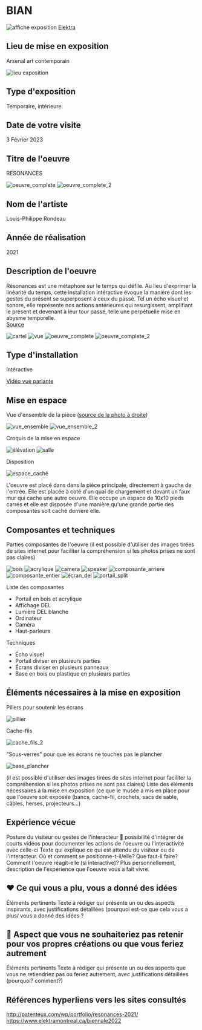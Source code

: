 # BIAN

![affiche exposition](médias/20230217_affiche_exposition.png)
[Elektra](https://www.elektramontreal.ca/biennale2022)

## Lieu de mise en exposition
Arsenal art contemporain

![lieu exposition](médias/20230203_lieu_exposition.PNG)

## Type d'exposition 
Temporaire, intérieure.	

## Date de votre visite		
3 Février 2023

## Titre de l'oeuvre
RESONANCES

![oeuvre_complete](médias/20230203_espace_complet.png)
![oeuvre_complete_2](médias/20230203_espace_01.png)

## Nom de l'artiste
Louis-Philippe Rondeau

## Année de réalisation
2021

## Description de l'oeuvre	
Résonances est une métaphore sur le temps qui défile. Au lieu d'exprimer la linéarité du temps, cette installation intéractive évoque la manière dont les gestes du présent se superposent à ceux du passé. Tel un écho visuel et sonore, elle représente nos actions antérieures qui resurgissent, amplifiant le présent et devenant à leur tour passé, telle une perpétuelle mise en abysme temporelle.    
[Source](médias/20230203_cartel.png)

![cartel](médias/20230203_cartel.png)
![vue](médias/20230203_portail_complet.png)
![oeuvre_complete](médias/20230203_espace_complet.png)
![oeuvre_complete_2](médias/20230203_espace_01.png)


## Type d'installation
Intéractive

[Vidéo vue parlante](https://youtube.com/watch?v=5C32gNSZBgM?)


## Mise en espace	
Vue d'ensemble de la pièce ([source de la photo à droite](http://patenteux.com/wp/portfolio/resonances-2021/))

![vue_ensemble](médias/20230203_espace_complet.png)
![vue_ensemble_2](médias/20230221_espace_piece.png)

Croquis de la mise en espace

![élévation](médias/20230220_croquis_mise_espace.jpg)
![salle](médias/20230220_croquis_mise_espace_2.jpg)


Disposition

![espace_caché](médias/20230203_composante_pillier.png)

L'oeuvre est placé dans dans la pièce principale, directement à gauche de l'entrée. Elle est placée à coté d'un quai de chargement et devant un faux mur qui cache une autre oeuvre. Elle occupe un espace de 10x10 pieds carrés et elle est disposée d'une manière qu'une grande partie des composantes soit caché derrière elle.

## Composantes et techniques	
Parties composantes de l'oeuvre (il est possible d'utiliser des images tirées de sites internet pour faciliter la compréhension si les photos prises ne sont pas claires)	

![bois](médias/20230203_portail_01.png)
![acrylique](médias/20230203_portail_02.png)
![camera](médias/20230203_portail_03.png)
![speaker](médias/20230203_composante_speaker_02.png)
![composante_arriere](médias/20230203_composante_arriere_02.png)
![composante_entier](médias/20230203_composante_ordinateur_1.png)
![écran_del](médias/20230203_composante_ecran.png)
![portail_split](médias/20230221_portail_split.png)

Liste des composantes
* Portail en bois et acrylique
* Affichage DEL
* Lumière DEL blanche
* Ordinateur
* Caméra
* Haut-parleurs 

Techniques
* Écho visuel
* Portail diviser en plusieurs parties
* Écrans diviser en plusieurs panneaux
* Base en bois ou plastique en plusieurs parties

## Éléments nécessaires à la mise en exposition
Piliers pour soutenir les écrans

![pillier](médias/20230203_composante_pillier.png)

Cache-fils

![cache_fils_2](médias/20230203_composante_cables.png)

"Sous-verres" pour que les écrans ne touches pas le plancher

![base_plancher](médias/20230203_composante_plancher_01.png)

(il est possible d'utiliser des images tirées de sites internet pour faciliter la compréhension si les photos prises ne sont pas claires)	Liste des éléments nécessaires à la mise en exposition (ce que le musée a mis en place pour que l'oeuvre soit exposée (bancs, cache-fil, crochets, sacs de sable, câbles, herses, projecteurs...)

## Expérience vécue
Posture du visiteur ou gestes de l'interacteur 🎥 possibilité d'intégrer de courts vidéos pour documenter les actions de l'oeuvre ou l'interactivité avec celle-ci	Texte qui explique ce qui est attendu du visiteur ou de l'interacteur. Où et comment se positionne-t-il/elle? Que faut-il faire? Comment l'oeuvre réagit-elle (si interactive)? Plus personnellement, description de l'expérience que l'oeuvre vous a fait vivre.

## ❤️ Ce qui vous a plu, vous a donné des idées
Éléments pertinents	Texte à rédiger qui présente un ou des aspects inspirants, avec justifications détaillées (pourquoi est-ce que cela vous a plus/ vous a donné des idées ?

## 🤔 Aspect que vous ne souhaiteriez pas retenir pour vos propres créations ou que vous feriez autrement
Éléments pertinents	Texte à rédiger qui présente un ou des aspects que vous ne retiendriez pas ou feriez autrement, avec justifications détaillées (pourquoi? comment?)

## Références		hyperliens vers les sites consultés
http://patenteux.com/wp/portfolio/resonances-2021/
https://www.elektramontreal.ca/biennale2022
